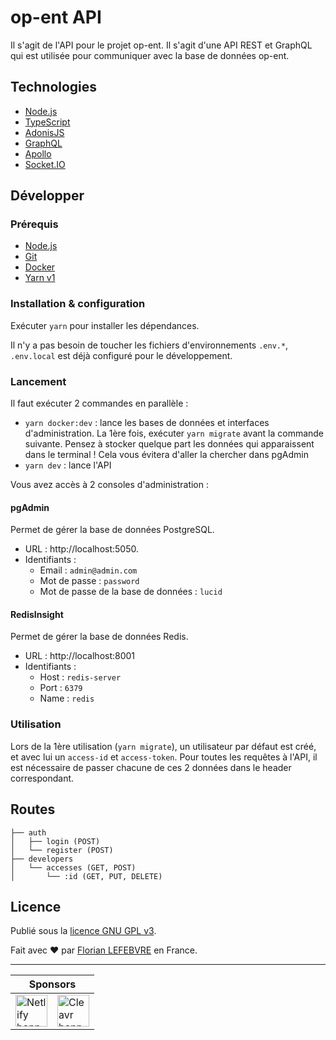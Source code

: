 # op-ent API

Il s'agit de l'API pour le projet op-ent. Il s'agit d'une API REST et GraphQL qui est utilisée pour communiquer avec la base de données op-ent.

## Technologies

- [Node.js](https://nodejs.org/en/)
- [TypeScript](https://www.typescriptlang.org/)
- [AdonisJS](https://adonisjs.com/)
- [GraphQL](https://graphql.org/)
- [Apollo](https://www.apollographql.com/)
- [Socket.IO](https://socket.io/)

## Développer

### Prérequis

- [Node.js](https://nodejs.org/en/)
- [Git](https://git-scm.com/)
- [Docker](https://www.docker.com/)
- [Yarn v1](https://classic.yarnpkg.com/en/docs/install)

### Installation & configuration

Exécuter `yarn` pour installer les dépendances.

Il n'y a pas besoin de toucher les fichiers d'environnements `.env.*`, `.env.local` est déjà configuré pour le développement.

### Lancement

Il faut exécuter 2 commandes en parallèle :

- `yarn docker:dev` : lance les bases de données et interfaces d'administration. La 1ère fois, exécuter `yarn migrate` avant la commande suivante. Pensez à stocker quelque part les données qui apparaissent dans le terminal ! Cela vous évitera d'aller la chercher dans pgAdmin
- `yarn dev` : lance l'API

Vous avez accès à 2 consoles d'administration :

#### pgAdmin

Permet de gérer la base de données PostgreSQL.

- URL : http://localhost:5050.
- Identifiants :
  - Email : `admin@admin.com`
  - Mot de passe : `password`
  - Mot de passe de la base de données : `lucid`

#### RedisInsight

Permet de gérer la base de données Redis.

- URL : http://localhost:8001
- Identifiants :
  - Host : `redis-server`
  - Port : `6379`
  - Name : `redis`

### Utilisation

Lors de la 1ère utilisation (`yarn migrate`), un utilisateur par défaut est créé, et avec lui un `access-id` et `access-token`. Pour toutes les requêtes à l'API, il est nécessaire de passer chacune de ces 2 données dans le header correspondant.

## Routes

```
├── auth
│   ├── login (POST)
│   └── register (POST)
├── developers
│   └── accesses (GET, POST)
│       └── :id (GET, PUT, DELETE)
```

## Licence

Publié sous la [licence GNU GPL v3](./LICENSE).

Fait avec ❤️ par [Florian LEFEBVRE](https://github.com/florian-lefebvre) en France.

---

<table>
  <thead>
    <tr>
      <th colspan="2">Sponsors</th>
    </tr>
  </thead>
  <tbody>
    <tr>
      <td>
        <a href="https://www.netlify.com" target="_blank">
          <img alt="Netlify banner" height="51px" src="https://www.netlify.com/v3/img/components/netlify-color-accent.svg" />
        </a>
      </td>
      <td>
        <a href="https://cleavr.io" target="_blank">
          <img alt="Cleavr banner" height="51px" src="https://hcti.io/v1/image/ae9a047f-22b3-4016-a37a-80f297894678" />
        </a>
      </td>
    </tr>
  </tbody>
</table>
